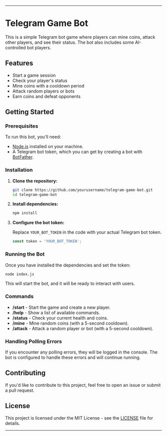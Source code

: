
---

# Telegram Game Bot

This is a simple Telegram bot game where players can mine coins, attack other players, and see their status. The bot also includes some AI-controlled bot players.

## Features

- Start a game session
- Check your player's status
- Mine coins with a cooldown period
- Attack random players or bots
- Earn coins and defeat opponents

## Getting Started

### Prerequisites

To run this bot, you'll need:

- [Node.js](https://nodejs.org/) installed on your machine.
- A Telegram bot token, which you can get by creating a bot with [BotFather](https://core.telegram.org/bots#botfather).

### Installation

1. **Clone the repository:**

   ```bash
   git clone https://github.com/yourusername/telegram-game-bot.git
   cd telegram-game-bot
   ```

2. **Install dependencies:**

   ```bash
   npm install
   ```

3. **Configure the bot token:**

   Replace `YOUR_BOT_TOKEN` in the code with your actual Telegram bot token.

   ```javascript
   const token = 'YOUR_BOT_TOKEN';
   ```

### Running the Bot

Once you have installed the dependencies and set the token:

```bash
node index.js
```

This will start the bot, and it will be ready to interact with users.

### Commands

- **/start** - Start the game and create a new player.
- **/help** - Show a list of available commands.
- **/status** - Check your current health and coins.
- **/mine** - Mine random coins (with a 5-second cooldown).
- **/attack** - Attack a random player or bot (with a 5-second cooldown).

### Handling Polling Errors

If you encounter any polling errors, they will be logged in the console. The bot is configured to handle these errors and will continue running.

## Contributing

If you'd like to contribute to this project, feel free to open an issue or submit a pull request.

## License

This project is licensed under the MIT License - see the [LICENSE](LICENSE) file for details.

---

